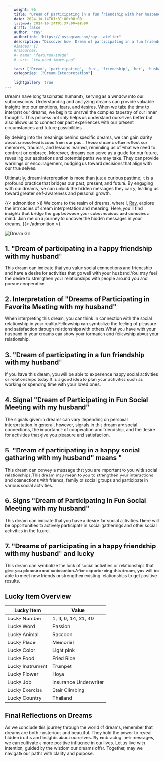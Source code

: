 ```yaml
---
    weight: 96
    title: "Dream of participating in a fun friendship with her husband"  # Assuming 'title' column exists
    date: 2024-10-14T01:37:00+08:00
    lastmod: 2024-10-14T01:37:00+08:00
    draft: false
    author: "ray"
    authorLink: "https://instagram.com/ray._.atelier"
    description: "Discover how 'Dream of participating in a fun friendship with her husband' can interpret your future and uncover its significant meanings in your life."
    #images: []
    #resources:
    #- name: "featured-image"
    #  src: "featured-image.png"
    
    tags: ['Dream', 'participating', 'fun', 'friendship', 'her', 'husband']
    categories: ["Dream Interpretation"]
    
    lightgallery: true
---
```

    
Dreams have long fascinated humanity, serving as a window into our subconscious. Understanding and analyzing dreams can provide valuable insights into our emotions, fears, and desires. When we take the time to interpret our dreams, we begin to unravel the complex tapestry of our inner thoughts. This process not only helps us understand ourselves better but also allows us to connect our past experiences with our present circumstances and future possibilities.

By delving into the meanings behind specific dreams, we can gain clarity about unresolved issues from our past. These dreams often reflect our memories, traumas, and lessons learned, reminding us of what we need to confront or embrace. Moreover, dreams can serve as a guide for our future, revealing our aspirations and potential paths we may take. They can provide warnings or encouragement, nudging us toward decisions that align with our true selves.

Ultimately, dream interpretation is more than just a curious pastime; it is a profound practice that bridges our past, present, and future. By engaging with our dreams, we can unlock the hidden messages they carry, leading us toward greater self-awareness and personal growth.

{{< admonition >}}
Welcome to the realm of dreams, where I, [Ray](https://instagram.com/ray._.atelier), explore the intricacies of dream interpretation and meaning. Here, you’ll find insights that bridge the gap between your subconscious and conscious mind. Join me on a journey to uncover the hidden messages in your dreams.
{{< /admonition >}}

![Dream Grl](https://cdn.pixabay.com/photo/2017/11/02/03/35/gothic-2910057_1280.jpg "Dream Grl")

## 1. "Dream of participating in a happy friendship with my husband"
This dream can indicate that you value social connections and friendship and have a desire for activities that go well with your husband.You may feel the desire to strengthen your relationships with people around you and pursue cooperation.

## 2. Interpretation of "Dreams of Participating in Favorite Meeting with my husband"
When interpreting this dream, you can think in connection with the social relationship in your reality.Fellowship can symbolize the feeling of pleasure and satisfaction through relationships with others.What you have with your husband in your dreams can show your formation and fellowship about your relationship.

## 3. "Dream of participating in a fun friendship with my husband"
If you have this dream, you will be able to experience happy social activities or relationships today.It is a good idea to plan your activities such as working or spending time with your loved ones.

## 4. Signal "Dream of Participating in Fun Social Meeting with my husband"
The signals given in dreams can vary depending on personal interpretation.In general, however, signals in this dream are social connections, the importance of cooperation and friendship, and the desire for activities that give you pleasure and satisfaction.

## 5. "Dream of participating in a happy social gathering with my husband" means "
This dream can convey a message that you are important to you with social relationships.This dream may mean to you to strengthen your interactions and connections with friends, family or social groups and participate in various social activities.

## 6. Signs "Dream of Participating in Fun Social Meeting with my husband"
This dream can indicate that you have a desire for social activities.There will be opportunities to actively participate in social gatherings and other social activities in the future.

## 7. "Dreams of participating in a happy friendship with my husband" and lucky
This dream can symbolize the luck of social activities or relationships that give you pleasure and satisfaction.After experiencing this dream, you will be able to meet new friends or strengthen existing relationships to get positive results.

## Lucky Item Overview
| Lucky Item          | Value              |
|---------------|--------------------|
| Lucky Number        | 1, 4, 6, 14, 21, 40  |
| Lucky Word          | Passion |
| Lucky Animal        | Raccoon |
| Lucky Place         | Memorial     |
| Lucky Color         | Light pink     |
| Lucky Food          | Fried Rice      |
| Lucky Instrument    | Trumpet |
| Lucky Flower        | Hoya    |
| Lucky Job           | Insurance Underwriter       |
| Lucky Exercise      | Stair Climbing  |
| Lucky Country       | Thailand    |


##  Final Reflections on Dreams

As we conclude this journey through the world of dreams, remember that dreams are both mysterious and beautiful. They hold the power to reveal hidden truths and insights about ourselves. By embracing their messages, we can cultivate a more positive influence in our lives. Let us live with intention, guided by the wisdom our dreams offer. Together, may we navigate our paths with clarity and purpose.
